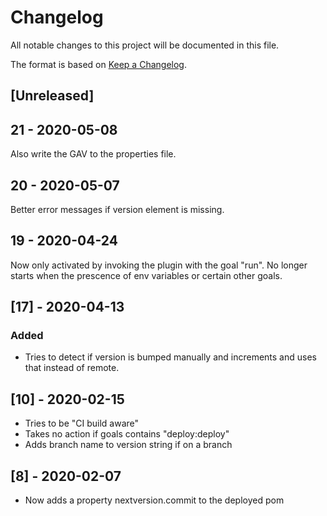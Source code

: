 # Changelog

All notable changes to this project will be documented in this file.

The format is based on [Keep a Changelog](https://keepachangelog.com/en/1.0.0/).

## [Unreleased]

## 21 - 2020-05-08

Also write the GAV to the properties file.

## 20 - 2020-05-07

Better error messages if version element is missing.

## 19 - 2020-04-24

Now only activated by invoking the plugin with the goal "run".
No longer starts when the prescence of env variables or certain other goals.

## [17] - 2020-04-13

### Added

- Tries to detect if version is bumped manually and increments and uses that instead of remote.

## [10] - 2020-02-15

- Tries to be "CI build aware"
- Takes no action if goals contains "deploy:deploy"
- Adds branch name to version string if on a branch

## [8] - 2020-02-07

- Now adds a property nextversion.commit to the deployed pom
